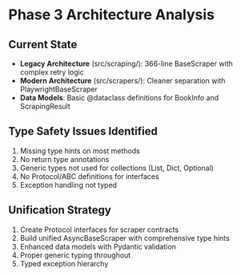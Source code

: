 # Phase 3 Architecture Analysis

## Current State
- **Legacy Architecture** (src/scraping/): 366-line BaseScraper with complex retry logic
- **Modern Architecture** (src/scrapers/): Cleaner separation with PlaywrightBaseScraper
- **Data Models**: Basic @dataclass definitions for BookInfo and ScrapingResult

## Type Safety Issues Identified
1. Missing type hints on most methods
2. No return type annotations
3. Generic types not used for collections (List, Dict, Optional)
4. No Protocol/ABC definitions for interfaces
5. Exception handling not typed

## Unification Strategy
1. Create Protocol interfaces for scraper contracts
2. Build unified AsyncBaseScraper with comprehensive type hints
3. Enhanced data models with Pydantic validation
4. Proper generic typing throughout
5. Typed exception hierarchy